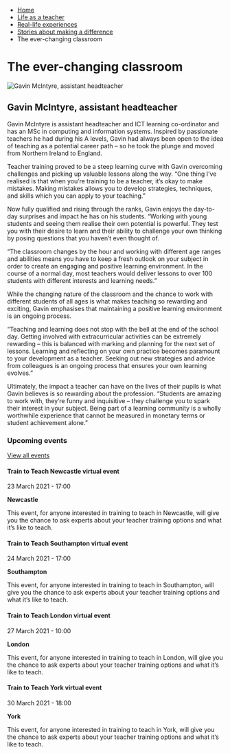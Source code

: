 *   [Home](/)
*   [Life as a teacher](/life-as-a-teacher)
*   [Real-life experiences](/life-as-a-teacher/real-life-experiences)
*   [Stories about making a difference](/life-as-a-teacher/real-life-experiences/stories-about-making-a-difference)
*   The ever-changing classroom

The ever-changing classroom
===========================

<img alt="Gavin McIntyre, assistant headteacher" src="https://getintoteaching.education.gov.uk/sites/default/files/case\_study/Gavin\_McIntyre294x294.jpg"></img>

Gavin McIntyre, assistant headteacher
-------------------------------------

Gavin McIntyre is assistant headteacher and ICT learning co-ordinator and has an MSc in computing and information systems. Inspired by passionate teachers he had during his A levels, Gavin had always been open to the idea of teaching as a potential career path – so he took the plunge and moved from Northern Ireland to England.

Teacher training proved to be a steep learning curve with Gavin overcoming challenges and picking up valuable lessons along the way. “One thing I’ve realised is that when you’re training to be a teacher, it’s okay to make mistakes. Making mistakes allows you to develop strategies, techniques, and skills which you can apply to your teaching.”

Now fully qualified and rising through the ranks, Gavin enjoys the day-to-day surprises and impact he has on his students. “Working with young students and seeing them realise their own potential is powerful. They test you with their desire to learn and their ability to challenge your own thinking by posing questions that you haven’t even thought of.

“The classroom changes by the hour and working with different age ranges and abilities means you have to keep a fresh outlook on your subject in order to create an engaging and positive learning environment. In the course of a normal day, most teachers would deliver lessons to over 100 students with different interests and learning needs.”

While the changing nature of the classroom and the chance to work with different students of all ages is what makes teaching so rewarding and exciting, Gavin emphasises that maintaining a positive learning environment is an ongoing process.

“Teaching and learning does not stop with the bell at the end of the school day. Getting involved with extracurricular activities can be extremely rewarding – this is balanced with marking and planning for the next set of lessons. Learning and reflecting on your own practice becomes paramount to your development as a teacher. Seeking out new strategies and advice from colleagues is an ongoing process that ensures your own learning evolves.”

Ultimately, the impact a teacher can have on the lives of their pupils is what Gavin believes is so rewarding about the profession. “Students are amazing to work with, they’re funny and inquisitive – they challenge you to spark their interest in your subject. Being part of a learning community is a wholly worthwhile experience that cannot be measured in monetary terms or student achievement alone.”

### Upcoming events

[View all events](/teaching-events)

[](/teaching-events/train-to-teach-events/train-to-teach-newcastle-virtual-event-230321)

#### Train to Teach Newcastle virtual event

23 March 2021 - 17:00

**Newcastle**

This event, for anyone interested in training to teach in Newcastle, will give you the chance to ask experts about your teacher training options and what it’s like to teach.

[](/teaching-events/train-to-teach-events/train-to-teach-southampton-virtual-event-240321)

#### Train to Teach Southampton virtual event

24 March 2021 - 17:00

**Southampton**

This event, for anyone interested in training to teach in Southampton, will give you the chance to ask experts about your teacher training options and what it’s like to teach.

[](/teaching-events/train-to-teach-events/train-to-teach-london-virtual-event-270321)

#### Train to Teach London virtual event

27 March 2021 - 10:00

**London**

This event, for anyone interested in training to teach in London, will give you the chance to ask experts about your teacher training options and what it’s like to teach.

[](/teaching-events/train-to-teach-events/train-to-teach-york-virtual-event-300321)

#### Train to Teach York virtual event

30 March 2021 - 18:00

**York**

This event, for anyone interested in training to teach in York, will give you the chance to ask experts about your teacher training options and what it’s like to teach.